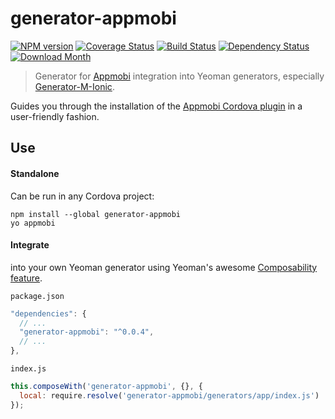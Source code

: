 # generator-appmobi
[![NPM version](http://img.shields.io/npm/v/generator-appmobi.svg?style=flat-square)][npm-url]
[![Coverage Status](http://img.shields.io/coveralls/mwaylabs/generator-appmobi/master.svg?style=flat-square)][coveralls-url]
[![Build Status](https://img.shields.io/travis/mwaylabs/generator-appmobi/master.svg?style=flat-square)][travis-url]
[![Dependency Status](http://img.shields.io/david/mwaylabs/generator-appmobi/master.svg?style=flat-square)][daviddm-url]
[![Download Month](http://img.shields.io/npm/dm/generator-appmobi.svg?style=flat-square)][npm-url]

[npm-url]: https://npmjs.org/package/generator-appmobi
[coveralls-url]: https://coveralls.io/r/mwaylabs/generator-appmobi
[travis-url]: https://travis-ci.org/mwaylabs/generator-appmobi
[daviddm-url]: https://david-dm.org/mwaylabs/generator-appmobi
> Generator for [Appmobi](https://appmobi.com/) integration into Yeoman generators, especially [Generator-M-Ionic](https://github.com/mwaylabs/generator-m-ionic).

Guides you through the installation of the [Appmobi Cordova plugin](https://github.com/appMobiGithub/cordova-plugin-appmobi) in a user-friendly fashion.

## Use

#### Standalone
Can be run in any Cordova project:
```
npm install --global generator-appmobi
yo appmobi
```
#### Integrate
into your own Yeoman generator using Yeoman's awesome [Composability feature](http://yeoman.io/authoring/composability.html).

`package.json`
```js
"dependencies": {
  // ...
  "generator-appmobi": "^0.0.4",
  // ...
},
```
`index.js`
```js
this.composeWith('generator-appmobi', {}, {
  local: require.resolve('generator-appmobi/generators/app/index.js')
});
```
